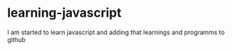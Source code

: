 # learning-javascript
I am started to learn javascript and adding that learnings and programms to github
